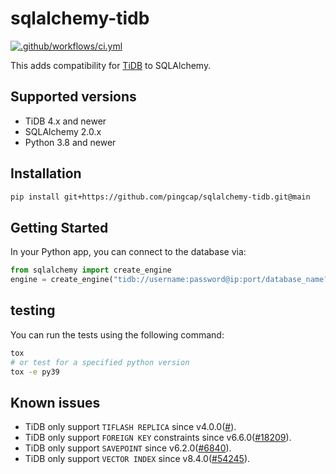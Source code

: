 # sqlalchemy-tidb

[![.github/workflows/ci.yml](https://github.com/pingcap/sqlalchemy-tidb/actions/workflows/ci.yml/badge.svg)](https://github.com/pingcap/sqlalchemy-tidb/actions/workflows/ci.yml)

This adds compatibility for [TiDB](https://github.com/pingcap/tidb) to SQLAlchemy.

## Supported versions

- TiDB 4.x and newer
- SQLAlchemy 2.0.x
- Python 3.8 and newer

## Installation

```bash
pip install git+https://github.com/pingcap/sqlalchemy-tidb.git@main
```

## Getting Started

In your Python app, you can connect to the database via:

```python
from sqlalchemy import create_engine
engine = create_engine("tidb://username:password@ip:port/database_name?charset=utf8mb4")
```

## testing

You can run the tests using the following command:

```bash
tox
# or test for a specified python version
tox -e py39
```

## Known issues

- TiDB only support `TIFLASH REPLICA` since v4.0.0([#](https://github.com/pingcap/tidb/)).
- TiDB only support `FOREIGN KEY` constraints since v6.6.0([#18209](https://github.com/pingcap/tidb/issues/18209)).
- TiDB only support `SAVEPOINT` since v6.2.0([#6840](https://github.com/pingcap/tidb/issues/6840)).
- TiDB only support `VECTOR INDEX` since v8.4.0([#54245](https://github.com/pingcap/tidb/issues/54245)).
